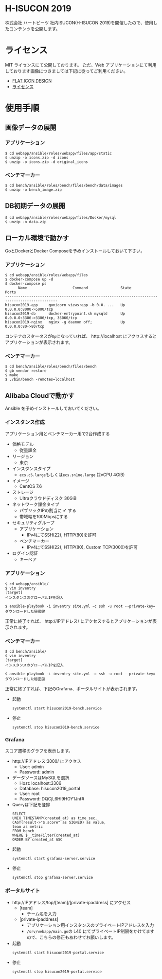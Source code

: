 # H-ISUCON 2019

株式会社 ハートビーツ 社内ISUCON(H-ISUCON 2019)を開催したので、使用したコンテンツを公開します。

# ライセンス

MIT ライセンスにて公開しております。
ただ、Web アプリケーションにて利用しております画像につきましては下記に従ってご利用ください。

- [FLAT ICON DESIGN](http://flat-icon-design.com/)
- [ライセンス](http://flat-icon-design.com/?page_id=41)

# 使用手順

## 画像データの展開

### アプリケーション

```
$ cd webapp/ansible/roles/webapp/files/app/static
$ unzip -o icons.zip -d icons 
$ unzip -o icons.zip -d original_icons
```

### ベンチマーカー

```
$ cd bench/ansible/roles/bench/files/bench/data/images
$ unzip -o bench_image.zip
```

## DB初期データの展開

```
$ cd webapp/ansible/roles/webapp/files/Docker/mysql
$ unzip -o data.zip
```

## ローカル環境で動かす

GoとDockerとDocker Composeを予めインストールしておいて下さい。

### アプリケーション

```
$ cd webapp/ansible/roles/webapp/files
$ docker-compose up -d
$ docker-compose ps
      Name                     Command               State                 Ports
----------------------------------------------------------------------------------------------
hisucon2019-app     gunicorn views:app -b 0.0. ...   Up      0.0.0.0:8000->5000/tcp
hisucon2019-db      docker-entrypoint.sh mysqld      Up      0.0.0.0:3306->3306/tcp, 33060/tcp
hisucon2019-nginx   nginx -g daemon off;             Up      0.0.0.0:80->80/tcp
```
コンテナのスタータスが`Up`になっていれば、 http://localhost にアクセスするとアプリケーションが表示されます。

### ベンチマーカー

```
$ cd bench/ansible/roles/bench/files/bench
$ gb vendor restore
$ make
$ ./bin/bench -remotes=localhost
```

## Alibaba Cloudで動かす

Ansible を予めインストールしておいてください。

### インスタンス作成

アプリケーション用とベンチマーカー用で2台作成する

- 価格モデル
  - 従量課金
- リージョン
  - 東京
- インスタンスタイプ
  - `ecs.c5.large`もしくは`ecs.sn1ne.large` (2vCPU 4GiB)
- イメージ
  - CentOS 7.6
- ストレージ
  - Ultraクラウドディスク 30GiB
- ネットワーク課金タイプ
  - パブリックIPの割当に ✔ する
  - 帯域幅を100Mbpsにする
- セキュリティグループ
  - アプリケーション
    - IPv4にてSSH(22), HTTP(80)を許可
  - ベンチマーカー
    - IPv4にてSSH(22), HTTP(80), Custom TCP(3000)を許可
- ログイン認証
  - キーペア

### アプリケーション

```
$ cd webapp/ansible/
$ vim inventry
[target]
インスタンスのグローバルIPを記入

$ ansible-playbook -i inventry site.yml -c ssh -u root --private-key=ダウンロードした秘密鍵
```

正常に終了すれば、 http://IPアドレス/ にアクセスするとアプリケーションが表示されます。

### ベンチマーカー

```
$ cd bench/ansible/
$ vim inventry
[target]
インスタンスのグローバルIPを記入

$ ansible-playbook -i inventry site.yml -c ssh -u root --private-key=ダウンロードした秘密鍵
```

正常に終了すれば、下記のGrafana、ポータルサイトが表示されます。

- 起動
  ```
  systemctl start hisucon2019-bench.service
  ```
- 停止
  ```
  systemctl stop hisucon2019-bench.service
  ```

### Grafana

スコア遷移のグラフを表示します。

- http://IPアドレス:3000/ にアクセス
  - User: admin
  - Password: admin
- データソースはMySQLを選択
  - Host: localhost:3306
  - Database: hisucon2019_portal
  - User: root
  - Password: DQCjL6Hl9HOY1Jnf#
- Queryは下記を登録
  ```
  SELECT
  UNIX_TIMESTAMP(created_at) as time_sec,
  CAST(result->"$.score" as SIGNED) as value,
  team as metric
  FROM bench 
  WHERE $__timeFilter(created_at)
  ORDER BY created_at ASC
  ```
- 起動
  ```
  systemctl start grafana-server.service
  ```
- 停止
  ```
  systemctl stop grafana-server.service
  ```

### ポータルサイト

- http://IPアドレス/top/[team]/[private-ipaddress] にアクセス
  - [team]
    - チーム名を入力
  - [private-ipaddress]
    - アプリケーション用インスタンスのプライベートIPアドレスを入力
    - `/srv/webapp/main.go`の L40 にてプライベートIP制限をかけてますので、こちらの修正もあわせてお願いします。
- 起動
  ```
  systemctl start hisucon2019-portal.service
  ```
- 停止
  ```
  systemctl stop hisucon2019-portal.service
  ```

